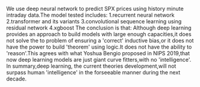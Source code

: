 
We use deep neural network to predict SPX prices using history minute intraday data.The model tested includes: 1.recurrent neural network 2.transformer and its variants 3.convolutional sequence learning using residual network 4.xgboost The conclusion is that: Although deep learning provides an approach to build models with large enough capacities,it does not solve the to problem of ensuring a 'correct' inductive bias,or it does not have the power to build 'theorem' using logic.It does not have the ability to 'reason'.This agrees with what Yoshua Bengio proposed in NIPS 2019,that now deep learning models are just giant curve fitters,with no 'intelligence'. In summary,deep learning, the current theories development,will not surpass human 'intelligence' in the forseeable manner during the next decade.
